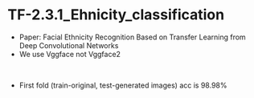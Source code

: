 # TF-2.3.1_Ehnicity_classification
* Paper: Facial Ethnicity Recognition Based on Transfer Learning from Deep Convolutional Networks
* We use Vggface not Vggface2
<br/>

* First fold (train-original, test-generated images) acc is 98.98%
